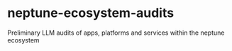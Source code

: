 # neptune-ecosystem-audits
Preliminary LLM audits of apps, platforms and services within the neptune ecosystem
